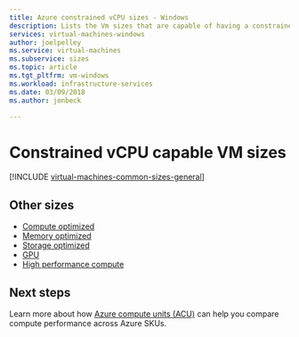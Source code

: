 ```yaml
---
title: Azure constrained vCPU sizes - Windows 
description: Lists the Vm sizes that are capable of having a constrained vCPU count.
services: virtual-machines-windows
author: joelpelley
ms.service: virtual-machines
ms.subservice: sizes
ms.topic: article
ms.tgt_pltfrm: vm-windows
ms.workload: infrastructure-services
ms.date: 03/09/2018
ms.author: jonbeck

---
```


# Constrained vCPU capable VM sizes


[!INCLUDE [virtual-machines-common-sizes-general](../../../includes/virtual-machines-common-constrained-vcpu.md)]


## Other sizes
- [Compute optimized](../sizes-compute.md)
- [Memory optimized](../sizes-memory.md)
- [Storage optimized](../sizes-storage.md)
- [GPU](../sizes-gpu.md)
- [High performance compute](../sizes-hpc.md)

## Next steps
Learn more about how [Azure compute units (ACU)](../acu.md) can help you compare compute performance across Azure SKUs.
